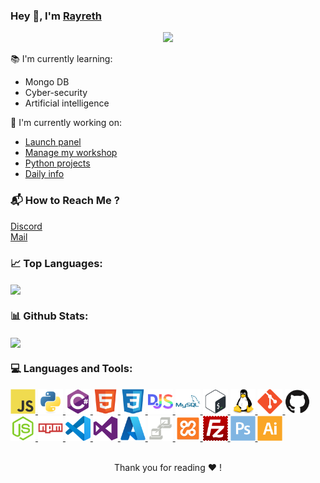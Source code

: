 ### Hey 👋, I'm [Rayreth](https://rayreth.me/)
<p align="center">
<img src="https://readme-typing-svg.herokuapp.com/?font=Fira+Code&duration=3000&pause=1000&color=E7F748&center=true&width=435&lines=Developper+javascript;Hot+chocolate+addict;Discord+power+user">
</p>
<p aling="center">
📚 I'm currently learning: 
  <ul>
  <li>Mongo DB</li>
  <li>Cyber-security</li>
  <li>Artificial intelligence</li>
  </ul>
🚧 I'm currently working on: 
  <ul>
  <li><a href="https://github.com/arayreth/launch-panel">Launch panel</a></li>
  <li><a href="https://github.com/arayreth/Manage-my-workshop">Manage my workshop</a></li>
  <li><a href="https://github.com/arayreth/python-projects">Python projects</a></li>
  <li><a href="https://github.com/arayreth/daily-info">Daily info</a></li>
  </ul>
</p>
<h3 align="left">📬 How to Reach Me ?</h3>
<a href="https://discord.com/users/477869784932024321">Discord</a>
<br><a href="mailto:contactrayreth@gmail.com">Mail</a>
<h3 align="left">📈 Top Languages: </h3>
<a>
  <img align="center" src="https://github-readme-stats-sigma-five.vercel.app/api/top-langs/?username=arayreth&theme=dracula"/>
</a>
<h3>📊 Github Stats: </h3>
<a>
  <img align="center" src="https://github-readme-stats-sigma-five.vercel.app/api?username=arayreth&show_icons=true&theme=dracula"/>
</a>
<div class="tool">
<h3 align="left">💻 Languages and Tools: </h3>
<a href="https://developer.mozilla.org/fr/docs/Web/JavaScript" > <img src="https://github.com/devicons/devicon/blob/master/icons/javascript/javascript-original.svg" target="_blank" rel="noreferrer" alt="javaScript" width="40" height="40"/>
<a href="https://www.python.org/" > <img src="https://github.com/devicons/devicon/blob/master/icons/python/python-original.svg" target="_blank" rel="noreferrer" alt="python" width="40" height="40"/>
<a href="https://learn.microsoft.com/en-us/dotnet/csharp/" > <img src="https://github.com/devicons/devicon/blob/master/icons/csharp/csharp-original.svg" target="_blank" rel="noreferrer" alt="csharp" width="40" height="40"/>
<a href="https://developer.mozilla.org/fr/docs/Glossary/HTML5" > <img src="https://github.com/devicons/devicon/blob/master/icons/html5/html5-original.svg" target="_blank" rel="noreferrer" alt="html5" width="40" height="40"/>
 <a href="https://developer.mozilla.org/fr/docs/Web/CSS" > <img src="https://github.com/devicons/devicon/blob/master/icons/css3/css3-original.svg" target="_blank" rel="noreferrer" alt="css3" width="40" height="40"/>
<a href="https://discord.js.org/#/" > <img src="https://github.com/devicons/devicon/blob/master/icons/discordjs/discordjs-original.svg" target="_blank" rel="noreferrer" alt="Discord js" width="40" height="40"/>
<a href="www.mysql.com" > <img src="https://github.com/devicons/devicon/blob/master/icons/mysql/mysql-plain-wordmark.svg" target="_blank" rel="noreferrer" alt="My SQL" width="40" height="40"/>
<a href="https://fr.wikibooks.org/wiki/Programmation_Bash/Notions_essentielles_du_shell_bash" > <img src="https://github.com/devicons/devicon/blob/master/icons/bash/bash-original.svg" target="_blank" rel="noreferrer" alt="bash" width="40" height="40"/>
<a href="https://academy.hackthebox.com/module/18/section/94" > <img src="https://github.com/devicons/devicon/blob/master/icons/linux/linux-original.svg" target="_blank" rel="noreferrer" alt="linux" width="40" height="40"/>
<a href="https://git-scm.com/" > <img src="https://github.com/devicons/devicon/blob/master/icons/git/git-original.svg" target="_blank" rel="noreferrer" alt="git" width="40" height="40"/>
<a href="https://github.com/" > <img src="https://github.com/devicons/devicon/blob/master/icons/github/github-original.svg" target="_blank" rel="noreferrer" alt="github" width="40" height="40"/>
<a href="wwww.nodejs.org"> <img src="https://github.com/devicons/devicon/blob/master/icons/nodejs/nodejs-original.svg" target="_blank" rel="noreferrer" alt="Node js" width="40" height="40"/>
<a href="www.npmjs.com"> <img src="https://github.com/devicons/devicon/blob/master/icons/npm/npm-original-wordmark.svg" target="_blank" rel="noreferrer" alt="NPM" width="40" height="40"/> 
<a href="https://code.visualstudio.com/" > <img src="https://github.com/devicons/devicon/blob/master/icons/vscode/vscode-original.svg" target="_blank" rel="noreferrer" alt="Visual Studio Code" width="40" height="40"/>
<a href="https://visualstudio.microsoft.com/" > <img src="https://github.com/devicons/devicon/blob/master/icons/visualstudio/visualstudio-plain.svg" target="_blank" rel="noreferrer" alt="Visual Studio" width="40" height="40"/>
<a href="www.azure.com" > <img src="https://github.com/devicons/devicon/blob/master/icons/azure/azure-original.svg" target="_blank" rel="noreferrer" alt="Microsoft Azure" width="40" height="40"/>
<a href="https://www.putty.org/" > <img src="https://github.com/devicons/devicon/blob/master/icons/putty/putty-plain.svg" target="_blank" rel="noreferrer" alt="Putty" width="40" height="40"/>
<a href="https://www.apachefriends.org/index.html" > <img src="https://github.com/cm3z4/xampp.desktop/blob/master/xampp.png" target="_blank" rel="noreferrer" alt="XAMPP" width="40" height="40"/>
<a href="www.filezilla-project.org" > <img src="https://github.com/devicons/devicon/blob/master/icons/filezilla/filezilla-plain.svg" target="_blank" rel="noreferrer" alt="filezilla" width="40" height="40"/>
<a href="https://www.adobe.com/products/photoshop.html" > <img src="https://github.com/devicons/devicon/blob/master/icons/photoshop/photoshop-plain.svg" target="_blank" rel="noreferrer" alt="Photoshop" width="40" height="40"/>
<a href="https://www.adobe.com/products/illustrator.html" > <img src="https://github.com/devicons/devicon/blob/master/icons/illustrator/illustrator-plain.svg" target="_blank" rel="noreferrer" alt="adobe illustrator" width="40" height="40"/>
</a>
</div>
<div class="thank">
<br>
<p align="center">Thank you for reading ❤️ !</p>
</div>
